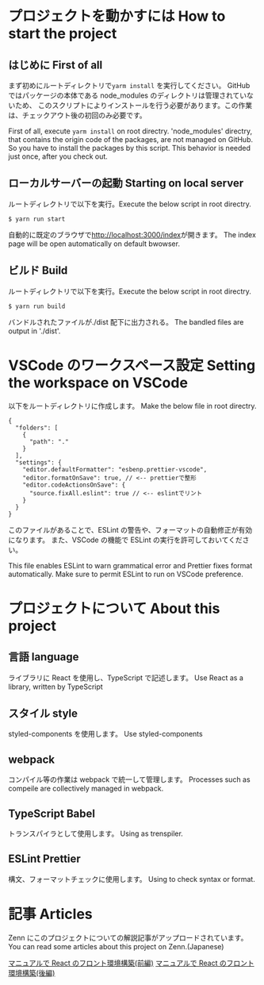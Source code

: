# プロジェクトを動かすには How to start the project

## はじめに First of all

まず初めにルートディレクトリで`yarm install` を実行してください。
GitHub ではパッケージの本体である node_modules のディレクトリは管理されていないため、
このスクリプトによりインストールを行う必要があります。この作業は、チェックアウト後の初回のみ必要です。

First of all, execute `yarm install` on root directry.
'node_modules' directry, that contains the origin code of the packages, are not
managed on GitHub. So you have to install the packages by this script.
This behavior is needed just once, after you check out.

## ローカルサーバーの起動 Starting on local server

ルートディレクトリで以下を実行。Execute the below script in root directry.

```
$ yarn run start
```

自動的に既定のブラウザで[http://localhost:3000/index](http://localhost:3000/index)が開きます。
The index page will be open automatically on default bwowser.

## ビルド Build

ルートディレクトリで以下を実行。Execute the below script in root directry.

```
$ yarn run build
```

バンドルされたファイルが./dist 配下に出力される。
The bandled files are output in './dist'.

# VSCode のワークスペース設定 Setting the workspace on VSCode

以下をルートディレクトリに作成します。
Make the below file in root directry.

```workspace.code-workspace
{
  "folders": [
    {
      "path": "."
    }
  ],
  "settings": {
    "editor.defaultFormatter": "esbenp.prettier-vscode",
    "editor.formatOnSave": true, // <-- prettierで整形
    "editor.codeActionsOnSave": {
      "source.fixAll.eslint": true // <-- eslintでリント
    }
  }
}
```

このファイルがあることで、ESLint の警告や、フォーマットの自動修正が有効になります。
また、VSCode の機能で ESLint の実行を許可しておいてください。

This file enables ESLint to warn grammatical error and Prettier fixes format automatically.
Make sure to permit ESLint to run on VSCode preference.

# プロジェクトについて About this project

## 言語 language

ライブラリに React を使用し、TypeScript で記述します。
Use React as a library, written by TypeScript

## スタイル style

styled-components を使用します。
Use styled-components

## webpack

コンパイル等の作業は webpack で統一して管理します。
Processes such as compeile are collectively managed in webpack.

## TypeScript Babel

トランスパイラとして使用します。
Using as trenspiler.

## ESLint Prettier

構文、フォーマットチェックに使用します。
Using to check syntax or format.

# 記事 Articles

Zenn にこのプロジェクトについての解説記事がアップロードされています。
You can read some articles about this project on Zenn.(Japanese)

[マニュアルで React のフロント環境構築(前編)]()
[マニュアルで React のフロント環境構築(後編)]()
